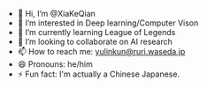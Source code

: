 - 👋 Hi, I’m @XiaKeQian
- 👀 I’m interested in Deep learning/Computer Vison
- 🌱 I’m currently learning League of Legends
- 💞️ I’m looking to collaborate on AI research
- 📫 How to reach me: yulinkun@ruri.waseda.jp
- 😄 Pronouns: he/him
- ⚡ Fun fact: I'm actually a Chinese Japanese.

<!---
XiaKeQian/XiaKeQian is a ✨ special ✨ repository because its `README.md` (this file) appears on your GitHub profile.
You can click the Preview link to take a look at your changes.
--->
